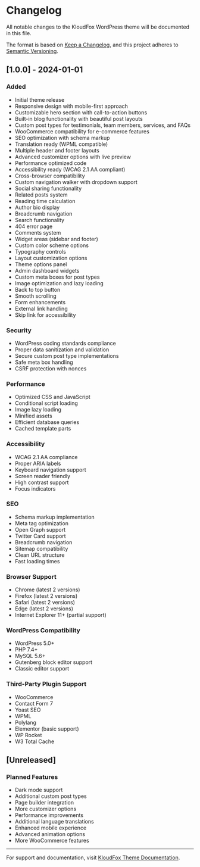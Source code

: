 # Changelog

All notable changes to the KloudFox WordPress theme will be documented in this file.

The format is based on [Keep a Changelog](https://keepachangelog.com/en/1.0.0/),
and this project adheres to [Semantic Versioning](https://semver.org/spec/v2.0.0.html).

## [1.0.0] - 2024-01-01

### Added
- Initial theme release
- Responsive design with mobile-first approach
- Customizable hero section with call-to-action buttons
- Built-in blog functionality with beautiful post layouts
- Custom post types for testimonials, team members, services, and FAQs
- WooCommerce compatibility for e-commerce features
- SEO optimization with schema markup
- Translation ready (WPML compatible)
- Multiple header and footer layouts
- Advanced customizer options with live preview
- Performance optimized code
- Accessibility ready (WCAG 2.1 AA compliant)
- Cross-browser compatibility
- Custom navigation walker with dropdown support
- Social sharing functionality
- Related posts system
- Reading time calculation
- Author bio display
- Breadcrumb navigation
- Search functionality
- 404 error page
- Comments system
- Widget areas (sidebar and footer)
- Custom color scheme options
- Typography controls
- Layout customization options
- Theme options panel
- Admin dashboard widgets
- Custom meta boxes for post types
- Image optimization and lazy loading
- Back to top button
- Smooth scrolling
- Form enhancements
- External link handling
- Skip link for accessibility

### Security
- WordPress coding standards compliance
- Proper data sanitization and validation
- Secure custom post type implementations
- Safe meta box handling
- CSRF protection with nonces

### Performance
- Optimized CSS and JavaScript
- Conditional script loading
- Image lazy loading
- Minified assets
- Efficient database queries
- Cached template parts

### Accessibility
- WCAG 2.1 AA compliance
- Proper ARIA labels
- Keyboard navigation support
- Screen reader friendly
- High contrast support
- Focus indicators

### SEO
- Schema markup implementation
- Meta tag optimization
- Open Graph support
- Twitter Card support
- Breadcrumb navigation
- Sitemap compatibility
- Clean URL structure
- Fast loading times

### Browser Support
- Chrome (latest 2 versions)
- Firefox (latest 2 versions)
- Safari (latest 2 versions)
- Edge (latest 2 versions)
- Internet Explorer 11+ (partial support)

### WordPress Compatibility
- WordPress 5.0+
- PHP 7.4+
- MySQL 5.6+
- Gutenberg block editor support
- Classic editor support

### Third-Party Plugin Support
- WooCommerce
- Contact Form 7
- Yoast SEO
- WPML
- Polylang
- Elementor (basic support)
- WP Rocket
- W3 Total Cache

## [Unreleased]

### Planned Features
- Dark mode support
- Additional custom post types
- Page builder integration
- More customizer options
- Performance improvements
- Additional language translations
- Enhanced mobile experience
- Advanced animation options
- More WooCommerce features

---

For support and documentation, visit [KloudFox Theme Documentation](https://kloudfox.com/docs).